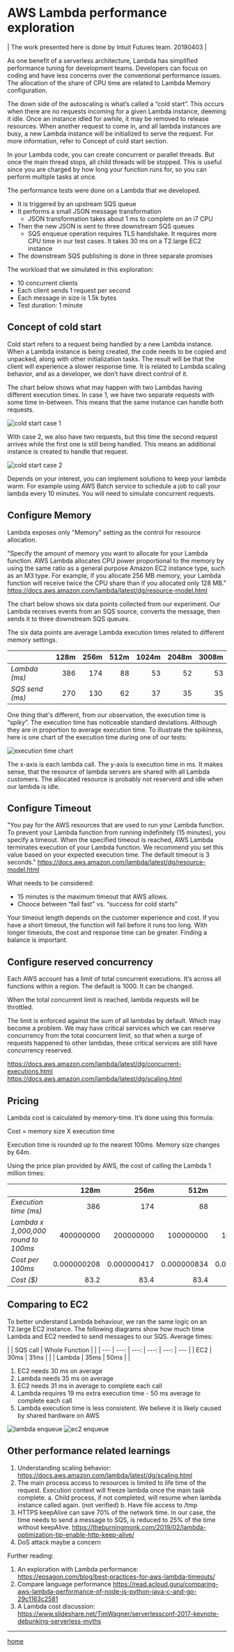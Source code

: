 # AWS Lambda performance exploration

| The work presented here is done by Intuit Futures team. 20190403 |

As one benefit of a serverless architecture, Lambda has simplified performance tuning for development teams. 
Developers can focus on coding and have less concerns over the conventional performance issues. 
The allocation of the share of CPU time are related to Lambda Memory configuration.

The down side of the autoscaling is what’s called a “cold start”. This occurs when there are no requests incoming for a given Lambda instance, deeming it idle. 
Once an instance idled for awhile, it may be removed to release resources. 
When another request to come in, and all lambda instances are busy, a new Lambda instance will be initialized to serve the request. 
For more information, refer to Concept of cold start section.

In your Lambda code, you can create concurrent or parallel threads. But once the main thread stops, all child threads will be stopped. This is useful since you are charged by how long your function runs for, so you can perform multiple tasks at once.

The performance tests were done on a Lambda that we developed.

- It is triggered by an upstream SQS queue
- It performs a small JSON message transformation
    - JSON transformation takes about 1 ms to complete on an i7 CPU
- Then the new JSON is sent to three downstream SQS queues
    - SQS enqueue operation requires TLS handshake. It requires more CPU time in our test cases. It takes 30 ms on a T2.large EC2 instance
- The downstream SQS publishing is done in three separate promises

The workload that we simulated in this exploration:
- 10 concurrent clients
- Each client sends 1 request per second
- Each message in size is 1.5k bytes
- Test duration: 1 minute

## Concept of cold start 
Cold start refers to a request being handled by a new Lambda instance. 
When a Lambda instance is being created, the code needs to be copied and unpacked, 
along with other initialization tasks. The result will be that the client 
will experience a slower response time. 
It is related to Lambda scaling behavior, and as a developer, we don’t have direct control of it.

The chart below shows what may happen with two Lambdas having different execution times. 
In case 1, we have two separate requests with some time in-between. 
This means that the same instance can handle both requests.

![cold start case 1](./aws_lambda_performance/case_1.png)

With case 2, we also have two requests, but this time the second request arrives 
while the first one is still being handled. 
This means an additional instance is created to handle that request.

![cold start case 2](./aws_lambda_performance/case_2.png)

Depends on your interest, you can implement solutions to keep your lambda warm. 
For example using AWS Batch service to schedule a job to call
your lambda every 10 minutes. You will need to simulate concurrent requests.

## Configure Memory
Lambda exposes only "Memory" setting as the control for resource allocation.

"Specify the amount of memory you want to allocate for your Lambda function. 
AWS Lambda allocates CPU power proportional to the memory by using the same ratio 
as a general purpose Amazon EC2 instance type, such as an M3 type. 
For example, if you allocate 256 MB memory, your Lambda function will 
receive twice the CPU share than if you allocated only 128 MB."
  https://docs.aws.amazon.com/lambda/latest/dg/resource-model.html

The chart below shows six data points collected from our experiment. 
Our Lambda receives events from an SQS source, converts the message, then sends it to three downstream SQS queues.

The six data points are average Lambda execution times related to different memory settings.


|     | 128m | 256m | 512m | 1024m | 2048m | 3008m |
| --- | ---: | ---: | ---: | ---: | ---: | ---: |
| *Lambda (ms)* | 386 | 174 | 88 | 53 | 52 | 53 |
| *SQS send (ms)* | 270 | 130 | 62 | 37 | 35 | 35 |

One thing that's different, from our observation, the execution time is “spiky”. 
The execution time has noticeable standard deviations. Although they are in proportion 
to average execution time. 
To illustrate the spikiness, here is one chart of the execution time during one of our tests:

![execution time chart](./aws_lambda_performance/execution_time.png)

The x-axis is each lambda call. The y-axis is execution time in ms. It makes sense, 
that the resource of lambda servers are shared with all Lambda customers. The allocated resource 
is probably not reserverd and idle when our lambda is idle. 

## Configure Timeout

"You pay for the AWS resources that are used to run your Lambda function. 
To prevent your Lambda function from running indefinitely (15 minutes), 
you specify a timeout. When the specified timeout is reached, 
AWS Lambda terminates execution of your Lambda function. 
We recommend you set this value based on your expected execution time. 
The default timeout is 3 seconds." 
  https://docs.aws.amazon.com/lambda/latest/dg/resource-model.html

What needs to be considered:
- 15 minutes is the maximum timeout that AWS allows.
- Chooce between “fail fast” vs. “success for cold starts”

Your timeout length depends on the customer experience and cost. 
If you have a short timeout, the function will fail before it runs too long. 
With longer timeouts, the cost and response time can be greater. 
Finding a balance is important.

## Configure reserved concurrency

Each AWS account has a limit of total concurrent executions. 
It’s across all functions within a region. The default is 1000. It can be changed.

When the total concurrent limit is reached, lambda requests will be throttled.

The limit is enforced against the sum of all lambdas by default. 
Which may become a problem. We may have critical services 
which we can reserve concurrency from the total concurrent limit, 
so that when a surge of requests happened to other lambdas, 
these critical services are still have concurrency reserved.

https://docs.aws.amazon.com/lambda/latest/dg/concurrent-executions.html
https://docs.aws.amazon.com/lambda/latest/dg/scaling.html

## Pricing
Lambda cost is calculated by memory-time. It’s done using this formula:

Cost = memory size X execution time

Execution time is rounded up to the nearest 100ms. 
Memory size changes by 64m.

Using the price plan provided by AWS, the cost of calling the Lambda 1 million times:




|   | 128m | 256m | 512m | 1024m |
| --- | ---: | ---: | ---: | ---: |
| *Execution time (ms)* | 386 | 174 | 88 | 53 |
| *Lambda x 1,000,000 round to 100ms* | 400000000 | 200000000 | 100000000 | 100000000 |
| *Cost per 100ms*| 0.000000208 | 0.000000417 | 0.000000834 | 0.000001667 |
| *Cost ($)* | 83.2 | 83.4 | 83.4 | 166.7 |

## Comparing to EC2
To better understand Lambda behaviour, we ran the same logic on an T2.large EC2 instance. 
The following diagrams show how much time Lambda and EC2 needed to send messages to our SQS.
Average times:


|   | SQS call | Whole Function |   |
| --- | ---: | ---: | ---: | ---: | --- |
| EC2 | 30ms | 31ms |   |
| Lambda | 35ms | 50ms |   |


1. EC2 needs 30 ms on average
2. Lambda needs 35 ms on average
3. EC2 needs 31 ms in average to complete each call
4. Lambda requires 19 ms extra execution time - 50 ms average to complete each call
5. Lambda execution time is less consistent. We believe it is likely caused by shared hardware on AWS

![lambda enqueue](./aws_lambda_performance/lambda_SQS_enqueue_2048m.png)
![ec2 enqueue](./aws_lambda_performance/EC2_sqs_enqueue_2cpu_8G.png)

## Other performance related learnings
1. Understanding scaling behavior: https://docs.aws.amazon.com/lambda/latest/dg/scaling.html
2. The main process access to resources is limited to life time of the request. Execution context will freeze lambda once the main task complete. 
    a. Child process, if not completed, will resume when lambda instance called again. (not verified)
    b. Have file access to /tmp
3. HTTPS keepAlive can save 70% of the network time. In our case, the time needs to send a message to SQS, is reduced to 25% of the time without keepAlive.  https://theburningmonk.com/2019/02/lambda-optimization-tip-enable-http-keep-alive/
4. DoS attack maybe a concern

Further reading:
1. An exploration with Lambda performance: https://epsagon.com/blog/best-practices-for-aws-lambda-timeouts/
2. Compare language performance https://read.acloud.guru/comparing-aws-lambda-performance-of-node-js-python-java-c-and-go-29c1163c2581
3. A Lambda cost discussion: https://www.slideshare.net/TimWagner/serverlessconf-2017-keynote-debunking-serverless-myths

----------------
[home](/README.md)
